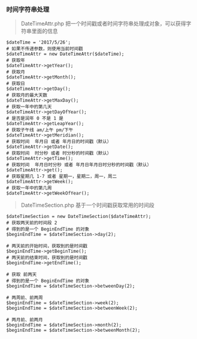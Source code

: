 ### 时间字符串处理
 >DateTimeAttr.php 把一个时间戳或者时间字符串处理成对象，可以获得字符串里面的信息
 
    $dateTime = '2017/5/26';
    # 如果不传递参数，则使用当前时间戳
    $dateTimeAttr = new DateTimeAttr($dateTime);
    # 获取年
    $dateTimeAttr->getYear();
    # 获取月
    $dateTimeAttr->getMonth();
    # 获取日
    $dateTimeAttr->getDay();
    # 获取月的最大天数
    $dateTimeAttr->getMaxDay();
    # 获取一年中的第几天
    $dateTimeAttr->getDayOfYear();
    # 是否是润年 0 不是 1 是
    $dateTimeAttr->getLeapYear();
    # 获取子午线 am/上午 pm/下午
    $dateTimeAttr->getMeridian();
    # 获取时间  年月日 或者 年月日的时间戳（默认）
    $dateTimeAttr->getDate();
    # 获取时间  时分秒 或者 时分秒的时间戳（默认）
    $dateTimeAttr->getTime();
    # 获取时间  年月日时分秒 或者 年月日年月日时分秒的时间戳（默认）
    $dateTimeAttr->get();
    # 获取星期几 1-7 或者 星期一，星期二，周一，周二
    $dateTimeAttr->getWeek();
    # 获取一年中的第几周
    $dateTimeAttr->getWeekOfYear();
    
 > DateTimeSection.php 基于一个时间戳获取常用的时间段
 
    $dateTimeSection = new DateTimeSection($dateTimeAttr);
    # 获取两天前的时间段 2
    # 得到的是一个 BeginEndTime 的对象
    $beginEndTime = $dateTimeSection->day(2);
   
    # 两天前的开始时间，获取到的是时间戳
    $beginEndTime->getBeginTime();
    # 两天前的结束时间，获取到的是时间戳
    $beginEndTime->getEndTime();
   
    # 获取 前两天
    # 得到的是一个 BeginEndTime 的对象
    $beginEndTime = $dateTimeSection->betweenDay(2);
   
    # 两周前、前两周
    $beginEndTime = $dateTimeSection->week(2);
    $beginEndTime = $dateTimeSection->betweenWeek(2);
   
    # 两月前、前两月
    $beginEndTime = $dateTimeSection->month(2);
    $beginEndTime = $dateTimeSection->betweenMonth(2);